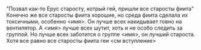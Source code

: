 "Позвал как-то Ерус старосту, котрый гей, пришли все старосты фиита"
Конечно же все старосты фиита хорошие, но среда фиита сделала их токсичными, особенно <имя>.
Он лучше всех накидывает говно на вентилятор.
А <имя> лучше всех шутит, хоть и не особо следить за группой.
Но лучше всех заботится о группе <имя>, он лучший староста.
Хотя все равно все старосты фиита геи <см вступление>